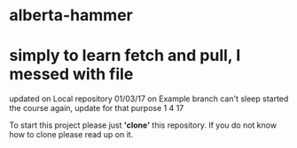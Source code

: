# alberta-hammer
# simply to learn fetch and pull, I messed with file
updated on Local repository 01/03/17
on Example branch 
can't sleep started the course
again, update for that purpose
1 4 17

To start this project please just __'clone'__ this repository. If you do not know how to clone please read up on it. 
